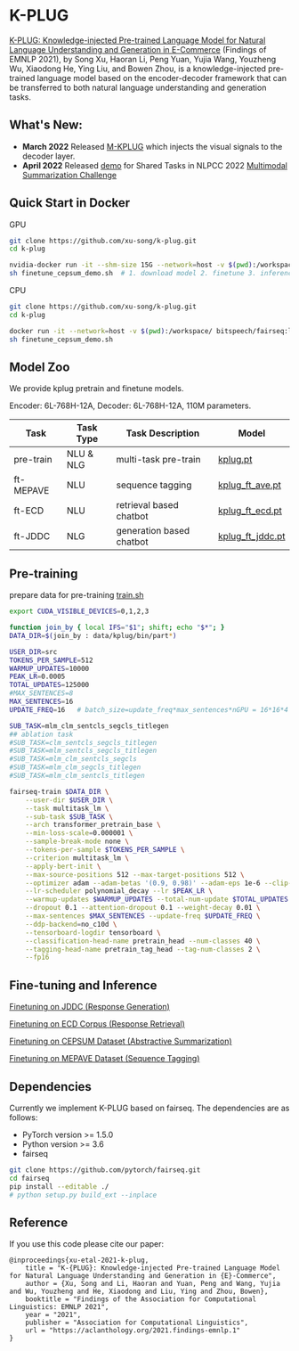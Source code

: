 # K-PLUG

[K-PLUG: Knowledge-injected Pre-trained Language Model for Natural Language Understanding and Generation in E-Commerce](https://aclanthology.org/2021.findings-emnlp.1/)
(Findings of EMNLP 2021),
by Song Xu, Haoran Li, Peng Yuan, Yujia Wang, Youzheng Wu, Xiaodong He, Ying Liu, and Bowen Zhou, 
is a knowledge-injected pre-trained language model based on the encoder-decoder framework that can be transferred to both natural language understanding and generation tasks.


## What's New:
- **March 2022** Released [M-KPLUG](https://github.com/WaveLi123/m-kplug) which injects the visual signals to the decoder layer.
- **April 2022** Released [demo](finetune_cepsum_demo.sh) for Shared Tasks in NLPCC 2022 [Multimodal Summarization Challenge](https://jd-nlg-rhino.github.io/)

## Quick Start in Docker


GPU
```sh
git clone https://github.com/xu-song/k-plug.git
cd k-plug

nvidia-docker run -it --shm-size 15G --network=host -v $(pwd):/workspace/ bitspeech/fairseq:latest bash
sh finetune_cepsum_demo.sh  # 1. download model 2. finetune 3. inference 4. evaluation
```

CPU
```sh
git clone https://github.com/xu-song/k-plug.git
cd k-plug

docker run -it --network=host -v $(pwd):/workspace/ bitspeech/fairseq:latest bash
sh finetune_cepsum_demo.sh
```

## Model Zoo

We provide kplug pretrain and finetune models. 

Encoder: 6L-768H-12A, Decoder: 6L-768H-12A, 110M parameters.


| Task | Task Type | Task Description |  Model |
|---|---|---|---|
| pre-train | NLU & NLG | multi-task pre-train | [kplug.pt](http://storage.jd.com/language-models/kplug/pretrain/kplug.pt)  |
| ft-MEPAVE | NLU | sequence tagging | [kplug_ft_ave.pt](http://storage.jd.com/language-models/kplug/ft-ave/kplug_ft_ave.pt) |
| ft-ECD | NLU | retrieval based chatbot | [kplug_ft_ecd.pt](http://storage.jd.com/language-models/kplug/ft-ecd/kplug_ft_ecd.pt) |
| ft-JDDC | NLG | generation based chatbot |  [kplug_ft_jddc.pt](http://storage.jd.com/language-models/kplug/ft-jddc/kplug_ft_jddc.pt) |





## Pre-training

prepare data for pre-training [train.sh](data_process/prepare_pretrain.sh)

```sh
export CUDA_VISIBLE_DEVICES=0,1,2,3

function join_by { local IFS="$1"; shift; echo "$*"; }
DATA_DIR=$(join_by : data/kplug/bin/part*)

USER_DIR=src
TOKENS_PER_SAMPLE=512
WARMUP_UPDATES=10000
PEAK_LR=0.0005
TOTAL_UPDATES=125000
#MAX_SENTENCES=8
MAX_SENTENCES=16
UPDATE_FREQ=16   # batch_size=update_freq*max_sentences*nGPU = 16*16*4 = 1024

SUB_TASK=mlm_clm_sentcls_segcls_titlegen 
## ablation task
#SUB_TASK=clm_sentcls_segcls_titlegen
#SUB_TASK=mlm_sentcls_segcls_titlegen
#SUB_TASK=mlm_clm_sentcls_segcls
#SUB_TASK=mlm_clm_segcls_titlegen
#SUB_TASK=mlm_clm_sentcls_titlegen

fairseq-train $DATA_DIR \
    --user-dir $USER_DIR \
    --task multitask_lm \
    --sub-task $SUB_TASK \
    --arch transformer_pretrain_base \
    --min-loss-scale=0.000001 \
    --sample-break-mode none \
    --tokens-per-sample $TOKENS_PER_SAMPLE \
    --criterion multitask_lm \
    --apply-bert-init \
    --max-source-positions 512 --max-target-positions 512 \
    --optimizer adam --adam-betas '(0.9, 0.98)' --adam-eps 1e-6 --clip-norm 0.0 \
    --lr-scheduler polynomial_decay --lr $PEAK_LR \
    --warmup-updates $WARMUP_UPDATES --total-num-update $TOTAL_UPDATES \
    --dropout 0.1 --attention-dropout 0.1 --weight-decay 0.01 \
    --max-sentences $MAX_SENTENCES --update-freq $UPDATE_FREQ \
    --ddp-backend=no_c10d \
    --tensorboard-logdir tensorboard \
    --classification-head-name pretrain_head --num-classes 40 \
    --tagging-head-name pretrain_tag_head --tag-num-classes 2 \
    --fp16
```


## Fine-tuning and Inference

[Finetuning on JDDC (Response Generation)](examples/kplug/README.finetune.jddc.md)

[Finetuning on ECD Corpus (Response Retrieval)](examples/kplug/README.finetune.ecd.md)

[Finetuning on CEPSUM Dataset (Abstractive Summarization)](examples/kplug/README.finetune.summarization.cepsum.md)

[Finetuning on MEPAVE Dataset (Sequence Tagging)](examples/kplug/README.finetune.seq_tagging.md)





## Dependencies

Currently we implement K-PLUG based on fairseq. The dependencies are as follows:

- PyTorch version >= 1.5.0
- Python version >= 3.6    
- fairseq 
```sh
git clone https://github.com/pytorch/fairseq.git
cd fairseq 
pip install --editable ./
# python setup.py build_ext --inplace
```



## Reference

If you use this code please cite our paper:
```
@inproceedings{xu-etal-2021-k-plug,
    title = "K-{PLUG}: Knowledge-injected Pre-trained Language Model for Natural Language Understanding and Generation in {E}-Commerce",
    author = {Xu, Song and Li, Haoran and Yuan, Peng and Wang, Yujia and Wu, Youzheng and He, Xiaodong and Liu, Ying and Zhou, Bowen},
    booktitle = "Findings of the Association for Computational Linguistics: EMNLP 2021",
    year = "2021",
    publisher = "Association for Computational Linguistics",
    url = "https://aclanthology.org/2021.findings-emnlp.1"
}
```

